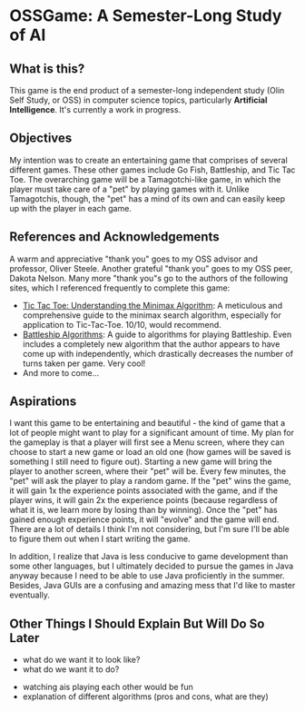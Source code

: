 # OSSGame: A Semester-Long Study of AI

## What is this?
This game is the end product of a semester-long independent study (Olin Self Study, or OSS) in computer science topics, particularly **Artificial Intelligence**. It's currently a work in progress.

## Objectives
My intention was to create an entertaining game that comprises of several different games. These other games include Go Fish, Battleship, and Tic Tac Toe. The overarching game will be a Tamagotchi-like game, in which the player must take care of a "pet" by playing games with it. Unlike Tamagotchis, though, the "pet" has a mind of its own and can easily keep up with the player in each game.

## References and Acknowledgements
A warm and appreciative "thank you" goes to my OSS advisor and professor, Oliver Steele. Another grateful "thank you" goes to my OSS peer, Dakota Nelson. Many more "thank you"s go to the authors of the following sites, which I referenced frequently to complete this game:
* [Tic Tac Toe: Understanding the Minimax Algorithm](http://neverstopbuilding.com/minimax "Tic Tac Toe: Understanding the Minimax Algorithm"): A meticulous and comprehensive guide to the minimax search algorithm, especially for application to Tic-Tac-Toe. 10/10, would recommend.
* [Battleship Algorithms](http://www.datagenetics.com/blog/december32011/index.html "Battleship Algorithms"): A guide to algorithms for playing Battleship. Even includes a completely new algorithm that the author appears to have come up with independently, which drastically decreases the number of turns taken per game. Very cool!
* And more to come...

## Aspirations
I want this game to be entertaining and beautiful - the kind of game that a lot of people might want to play for a significant amount of time. My plan for the gameplay is that a player will first see a Menu screen, where they can choose to start a new game or load an old one (how games will be saved is something I still need to figure out). Starting a new game will bring the player to another screen, where their "pet" will be. Every few minutes, the "pet" will ask the player to play a random game. If the "pet" wins the game, it will gain 1x the experience points associated with the game, and if the player wins, it will gain 2x the experience points (because regardless of what it is, we learn more by losing than by winning). Once the "pet" has gained enough experience points, it will "evolve" and the game will end. There are a lot of details I think I'm not considering, but I'm sure I'll be able to figure them out when I start writing the game.

In addition, I realize that Java is less conducive to game development than some other languages, but I ultimately decided to pursue the games in Java anyway because I need to be able to use Java proficiently in the summer. Besides, Java GUIs are a confusing and amazing mess that I'd like to master eventually.

## Other Things I Should Explain But Will Do So Later
- what do we want it to look like?
- what do we want it to do?
* watching ais playing each other would be fun
* explanation of different algorithms
(pros and cons, what are they)
